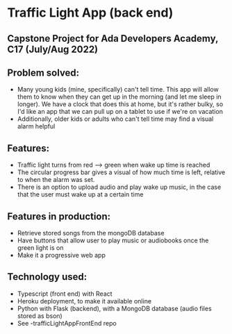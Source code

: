 # Traffic Light App (back end)
## Capstone Project for Ada Developers Academy, C17 (July/Aug 2022)
## Problem solved:  
- Many young kids (mine, specifically) can't tell time.  This app will allow them to know when they can get up in the morning (and let me sleep in longer).  We have a clock that does this at home, but it's rather bulky, so I'd like an app that we can pull up on a tablet to use if we're on vacation
- Additionally, older kids or adults who can't tell time may find a visual alarm helpful

## Features:
- Traffic light turns from red --> green when wake up time is reached
- The circular progress bar gives a visual of how much time is left, relative to when the alarm was set.
- There is an option to upload audio and play wake up music, in the case that the user must wake up at a certain time

## Features in production:
- Retrieve stored songs from the mongoDB database
- Have buttons that allow user to play music or audiobooks once the green light is on
- Make it a progressive web app

## Technology used:
- Typescript (front end) with React
- Heroku deployment, to make it available online
- Python with Flask (backend), with a MongoDB database (audio files stored as bson)
- See -trafficLightAppFrontEnd repo 